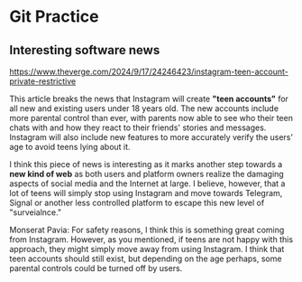# Git Practice

## Interesting software news

https://www.theverge.com/2024/9/17/24246423/instagram-teen-account-private-restrictive

This article breaks the news that Instagram will create **"teen accounts"** for all new and existing users under 18 years old. The new accounts include more parental control than ever, with parents now able to see who their teen chats with and how they react to their friends' stories and messages. Instagram will also include new features to more accurately verify the users' age to avoid teens lying about it.

I think this piece of news is interesting as it marks another step towards a **new kind of web** as both users and platform owners realize the damaging aspects of social media and the Internet at large. I believe, however, that a lot of teens will simply stop using Instagram and move towards Telegram, Signal or another less controlled platform to escape this new level of "surveialnce."

Monserat Pavia: For safety reasons, I think this is something great coming from Instagram. However, as you mentioned, if teens are not happy with this approach, they might simply move away from using Instagram. I think that teen accounts should still exist, but depending on the age perhaps, some parental controls could be turned off by users.